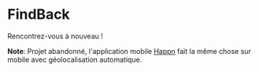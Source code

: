 FindBack
========

Rencontrez-vous à nouveau !

**Note**: Projet abandonné, l'application mobile [Happn](https://www.happn.com/fr/) fait la même chose sur mobile avec géolocalisation automatique.
